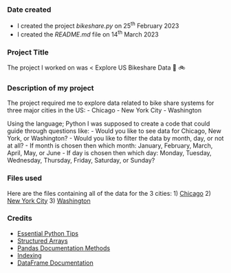 ### Date created
- I created the project _bikeshare.py_ on 25<sup>th</sup> February 2023
- I created the _README.md_ file on 14<sup>th</sup> March 2023


### Project Title
The project I worked on was < Explore US Bikeshare Data :statue_of_liberty: :bike:

### Description of my project
The project required me to explore data related to bike share systems for three major cities in the US:
    - Chicago
    - New York City
    - Washington 

Using the language; Python I was supposed to create a code that could guide through questions like:
    - Would you like to see data for Chicago, New York, or Washington?
    - Would you like to filter the data by month, day, or not at all?
    - If month is chosen then which month: January, February, March, April, May, or June
    - If day is chosen then which day: Monday, Tuesday, Wednesday, Thursday, Friday, Saturday, or Sunday?

### Files used
Here are the files containing all of the data for the 3 cities:
    1) [Chicago](.gitignore/chicago.csv)
    2) [New York City](.gitignore/new_york_city.csv)
    3) [Washington](.gitignore/washington.csv)

### Credits
- [Essential Python Tips](https://www.geeksforgeeks.org/10-essential-python-tips-tricks-programmers/)
- [Structured Arrays](https://docs.scipy.org/doc/numpy-1.13.0/user/basics.rec.html#structured-arrays)
- [Pandas Documentation Methods](https://pandas.pydata.org/pandas-docs/stable/)
- [Indexing](https://pandas.pydata.org/pandas-docs/stable/reference/series.html#indexing-iteration)
- [DataFrame Documentation](https://pandas.pydata.org/pandas-docs/stable/reference/frame.html#dataframe)


